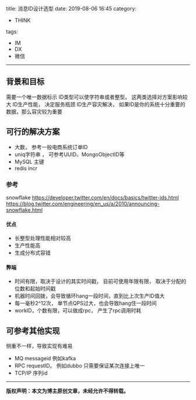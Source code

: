 title: 消息ID设计选型
date: 2019-08-06 16:45
category:

- THINK

tags:

- IM
- DX
- 微信

---

## 背景和目标
需要一个唯一数据标示
ID类型可以使字符串或者整型。 这两类选择对方案影响较大
ID生产性能， 决定服务瓶颈
ID生产容灾解决， 如果ID是你的系统十分重要的数据，那么容灾较为重要
<!-- more -->
## 可行的解决方案
- 大数， 参考一般电商系统订单ID
- uniq字符串 ， 可参考UUID、MongoObjectID等
- MySQL 主键
- redis incr


### 参考
snowflake
https://developer.twitter.com/en/docs/basics/twitter-ids.html
https://blog.twitter.com/engineering/en_us/a/2010/announcing-snowflake.html

#### 优点
- 长整型处理性能相对较高
- 生产性能高
- 生成分布式容错

#### 弊端
- 时间有限，取决于设计的其实时间戳， 目前可使用年限有限， 取决于分配的位数和起始时间戳
- 机器时间回拨，会导致循环hang一段时间，直到比上次生产ID值大
- 每一毫秒2^12次， 单节点QPS过大，也会导致hang住一段时间
- workID，个数有限，可以做成rpc， 产生了rpc调用时耗

## 可参考其他实现
侧重不一样，导致实现有难易
- MQ messageid  例如kafka
- RPC requestID。 例如dubbo 只需要保证某次连接上唯一
- TCP/IP 序列id
---

**版权声明：本文为博主原创文章，未经允许不得转载。**
